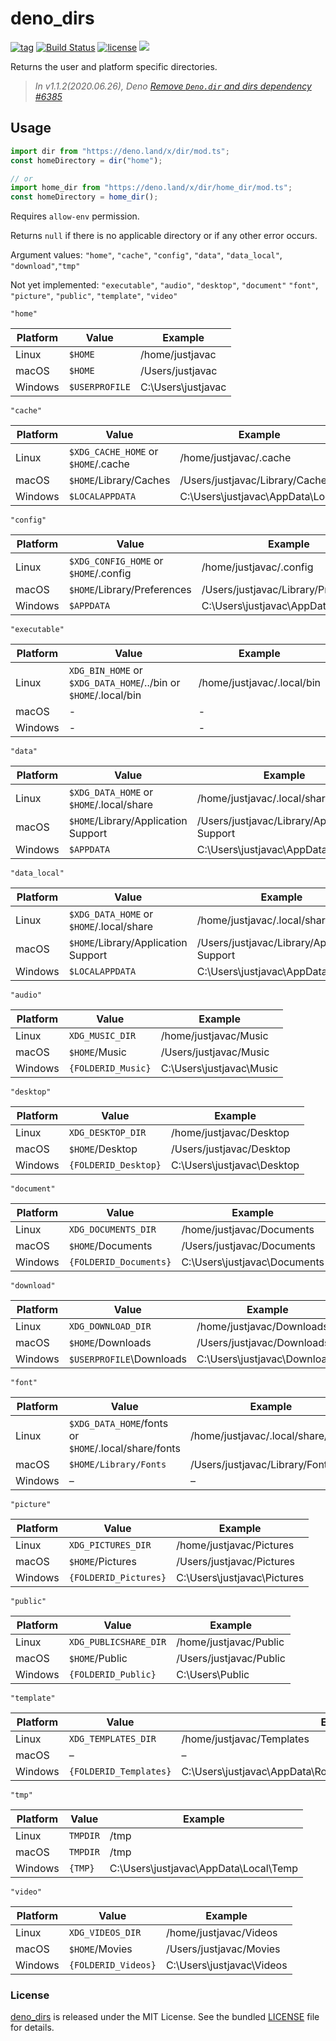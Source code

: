 # deno_dirs

[![tag](https://img.shields.io/github/release/justjavac/deno_dirs)](https://github.com/justjavac/deno_dirs/releases)
[![Build Status](https://github.com/justjavac/deno_dirs/workflows/ci/badge.svg?branch=master)](https://github.com/justjavac/deno_dirs/actions)
[![license](https://img.shields.io/github/license/justjavac/deno_dirs)](https://github.com/justjavac/deno_dirs/blob/master/LICENSE)
[![](https://img.shields.io/badge/deno-v1.3-green.svg)](https://github.com/denoland/deno)

Returns the user and platform specific directories.

> _In v1.1.2(2020.06.26), Deno
> [Remove `Deno.dir` and dirs dependency #6385](https://github.com/denoland/deno/pull/6385)_

## Usage

```ts
import dir from "https://deno.land/x/dir/mod.ts";
const homeDirectory = dir("home");

// or
import home_dir from "https://deno.land/x/dir/home_dir/mod.ts";
const homeDirectory = home_dir();
```

Requires `allow-env` permission.

Returns `null` if there is no applicable directory or if any other error occurs.

Argument values: `"home"`, `"cache"`, `"config"`, `"data"`, `"data_local"`,
`"download"`,`"tmp"`

Not yet implemented: `"executable"`, `"audio"`, `"desktop"`, `"document"`
`"font"`, `"picture"`, `"public"`, `"template"`, `"video"`

`"home"`

| Platform | Value          | Example            |
| -------- | -------------- | ------------------ |
| Linux    | `$HOME`        | /home/justjavac    |
| macOS    | `$HOME`        | /Users/justjavac   |
| Windows  | `$USERPROFILE` | C:\Users\justjavac |

`"cache"`

| Platform | Value                               | Example                          |
| -------- | ----------------------------------- | -------------------------------- |
| Linux    | `$XDG_CACHE_HOME` or `$HOME`/.cache | /home/justjavac/.cache           |
| macOS    | `$HOME`/Library/Caches              | /Users/justjavac/Library/Caches  |
| Windows  | `$LOCALAPPDATA`                     | C:\Users\justjavac\AppData\Local |

`"config"`

| Platform | Value                                 | Example                              |
| -------- | ------------------------------------- | ------------------------------------ |
| Linux    | `$XDG_CONFIG_HOME` or `$HOME`/.config | /home/justjavac/.config              |
| macOS    | `$HOME`/Library/Preferences           | /Users/justjavac/Library/Preferences |
| Windows  | `$APPDATA`                            | C:\Users\justjavac\AppData\Roaming   |

`"executable"`

| Platform | Value                                                           | Example                    |
| -------- | --------------------------------------------------------------- | -------------------------- |
| Linux    | `XDG_BIN_HOME` or `$XDG_DATA_HOME`/../bin or `$HOME`/.local/bin | /home/justjavac/.local/bin |
| macOS    | -                                                               | -                          |
| Windows  | -                                                               | -                          |

`"data"`

| Platform | Value                                    | Example                                      |
| -------- | ---------------------------------------- | -------------------------------------------- |
| Linux    | `$XDG_DATA_HOME` or `$HOME`/.local/share | /home/justjavac/.local/share                 |
| macOS    | `$HOME`/Library/Application Support      | /Users/justjavac/Library/Application Support |
| Windows  | `$APPDATA`                               | C:\Users\justjavac\AppData\Roaming           |

`"data_local"`

| Platform | Value                                    | Example                                      |
| -------- | ---------------------------------------- | -------------------------------------------- |
| Linux    | `$XDG_DATA_HOME` or `$HOME`/.local/share | /home/justjavac/.local/share                 |
| macOS    | `$HOME`/Library/Application Support      | /Users/justjavac/Library/Application Support |
| Windows  | `$LOCALAPPDATA`                          | C:\Users\justjavac\AppData\Local             |

`"audio"`

| Platform | Value              | Example                  |
| -------- | ------------------ | ------------------------ |
| Linux    | `XDG_MUSIC_DIR`    | /home/justjavac/Music    |
| macOS    | `$HOME`/Music      | /Users/justjavac/Music   |
| Windows  | `{FOLDERID_Music}` | C:\Users\justjavac\Music |

`"desktop"`

| Platform | Value                | Example                    |
| -------- | -------------------- | -------------------------- |
| Linux    | `XDG_DESKTOP_DIR`    | /home/justjavac/Desktop    |
| macOS    | `$HOME`/Desktop      | /Users/justjavac/Desktop   |
| Windows  | `{FOLDERID_Desktop}` | C:\Users\justjavac\Desktop |

`"document"`

| Platform | Value                  | Example                      |
| -------- | ---------------------- | ---------------------------- |
| Linux    | `XDG_DOCUMENTS_DIR`    | /home/justjavac/Documents    |
| macOS    | `$HOME`/Documents      | /Users/justjavac/Documents   |
| Windows  | `{FOLDERID_Documents}` | C:\Users\justjavac\Documents |

`"download"`

| Platform | Value                    | Example                      |
| -------- | ------------------------ | ---------------------------- |
| Linux    | `XDG_DOWNLOAD_DIR`       | /home/justjavac/Downloads    |
| macOS    | `$HOME`/Downloads        | /Users/justjavac/Downloads   |
| Windows  | `$USERPROFILE`\Downloads | C:\Users\justjavac\Downloads |

`"font"`

| Platform | Value                                                | Example                            |
| -------- | ---------------------------------------------------- | ---------------------------------- |
| Linux    | `$XDG_DATA_HOME`/fonts or `$HOME`/.local/share/fonts | /home/justjavac/.local/share/fonts |
| macOS    | `$HOME/Library/Fonts`                                | /Users/justjavac/Library/Fonts     |
| Windows  | –                                                    | –                                  |

`"picture"`

| Platform | Value                 | Example                     |
| -------- | --------------------- | --------------------------- |
| Linux    | `XDG_PICTURES_DIR`    | /home/justjavac/Pictures    |
| macOS    | `$HOME`/Pictures      | /Users/justjavac/Pictures   |
| Windows  | `{FOLDERID_Pictures}` | C:\Users\justjavac\Pictures |

`"public"`

| Platform | Value                 | Example                 |
| -------- | --------------------- | ----------------------- |
| Linux    | `XDG_PUBLICSHARE_DIR` | /home/justjavac/Public  |
| macOS    | `$HOME`/Public        | /Users/justjavac/Public |
| Windows  | `{FOLDERID_Public}`   | C:\Users\Public         |

`"template"`

| Platform | Value                  | Example                                                        |
| -------- | ---------------------- | -------------------------------------------------------------- |
| Linux    | `XDG_TEMPLATES_DIR`    | /home/justjavac/Templates                                      |
| macOS    | –                      | –                                                              |
| Windows  | `{FOLDERID_Templates}` | C:\Users\justjavac\AppData\Roaming\Microsoft\Windows\Templates |

`"tmp"`

| Platform | Value    | Example                               |
| -------- | -------- | ------------------------------------- |
| Linux    | `TMPDIR` | /tmp                                  |
| macOS    | `TMPDIR` | /tmp                                  |
| Windows  | `{TMP}`  | C:\Users\justjavac\AppData\Local\Temp |

`"video"`

| Platform | Value               | Example                   |
| -------- | ------------------- | ------------------------- |
| Linux    | `XDG_VIDEOS_DIR`    | /home/justjavac/Videos    |
| macOS    | `$HOME`/Movies      | /Users/justjavac/Movies   |
| Windows  | `{FOLDERID_Videos}` | C:\Users\justjavac\Videos |

### License

[deno_dirs](https://github.com/justjavac/deno_dirs) is released under the MIT
License. See the bundled [LICENSE](./LICENSE) file for details.
